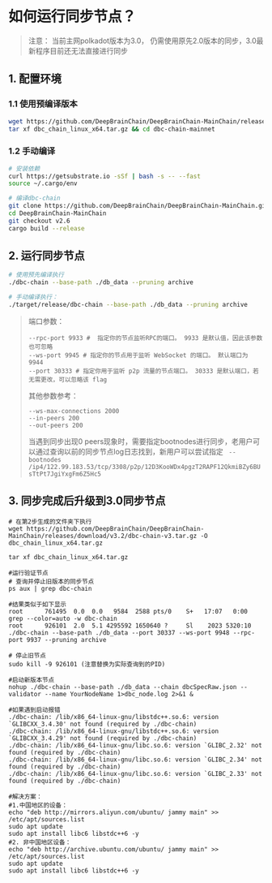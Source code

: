 # 如何运行同步节点？

> 注意： 当前主网polkadot版本为3.0， 仍需使用原先2.0版本的同步，3.0最新程序目前还无法直接进行同步

## 1. 配置环境

### 1.1 使用预编译版本

```bash
wget https://github.com/DeepBrainChain/DeepBrainChain-MainChain/releases/download/v2.6/dbc_chain_linux_x64.tar.gz -O dbc_chain_linux_x64.tar.gz
tar xf dbc_chain_linux_x64.tar.gz && cd dbc-chain-mainnet
```

### 1.2 手动编译

```bash
# 安装依赖
curl https://getsubstrate.io -sSf | bash -s -- --fast
source ~/.cargo/env

# 编译dbc-chain
git clone https://github.com/DeepBrainChain/DeepBrainChain-MainChain.git
cd DeepBrainChain-MainChain
git checkout v2.6
cargo build --release
```

## 2. 运行同步节点

```bash
# 使用预先编译执行
./dbc-chain --base-path ./db_data --pruning archive
```

```bash
# 手动编译执行：
./target/release/dbc-chain --base-path ./db_data --pruning archive
```

> 端口参数：
>
> ```
> --rpc-port 9933 #  指定你的节点监听RPC的端口。 9933 是默认值，因此该参数也可忽略
> --ws-port 9945 # 指定你的节点用于监听 WebSocket 的端口。 默认端口为 9944
> --port 30333 # 指定你用于监听 p2p 流量的节点端口。 30333 是默认端口，若无需更改，可以忽略该 flag
> ```
>
> 其他参数参考：
>
> ```
> --ws-max-connections 2000
> --in-peers 200
> --out-peers 200
> ```
>
> 当遇到同步出现0 peers现象时，需要指定bootnodes进行同步，老用户可以通过查询以前的同步节点log日志找到，新用户可以尝试指定
> ``` --bootnodes /ip4/122.99.183.53/tcp/3308/p2p/12D3KooWDx4pgzT2RAPF12QkmiBZy6BUsTtPt7JgiYxgFm6Z5Hc5```

## 3. 同步完成后升级到3.0同步节点

```shell
# 在第2步生成的文件夹下执行
wget https://github.com/DeepBrainChain/DeepBrainChain-MainChain/releases/download/v3.2/dbc-chain-v3.tar.gz -O dbc_chain_linux_x64.tar.gz

tar xf dbc_chain_linux_x64.tar.gz

#运行验证节点
# 查询并停止旧版本的同步节点
ps aux | grep dbc-chain

#结果类似于如下显示
root      761495  0.0  0.0   9584  2588 pts/0    S+   17:07   0:00 grep --color=auto -w dbc-chain
root      926101  2.0  5.1 4295592 1650640 ?     Sl    2023 5320:10 ./dbc-chain --base-path ./db_data --port 30337 --ws-port 9948 --rpc-port 9937 --pruning archive

# 停止旧节点
sudo kill -9 926101 (注意替换为实际查询到的PID)

#启动新版本节点
nohup ./dbc-chain --base-path ./db_data --chain dbcSpecRaw.json --validator --name YourNodeName 1>dbc_node.log 2>&1 &

#如果遇到启动报错
./dbc-chain: /lib/x86_64-linux-gnu/libstdc++.so.6: version `GLIBCXX_3.4.30' not found (required by ./dbc-chain)
./dbc-chain: /lib/x86_64-linux-gnu/libstdc++.so.6: version `GLIBCXX_3.4.29' not found (required by ./dbc-chain)
./dbc-chain: /lib/x86_64-linux-gnu/libc.so.6: version `GLIBC_2.32' not found (required by ./dbc-chain)
./dbc-chain: /lib/x86_64-linux-gnu/libc.so.6: version `GLIBC_2.34' not found (required by ./dbc-chain)
./dbc-chain: /lib/x86_64-linux-gnu/libc.so.6: version `GLIBC_2.33' not found (required by ./dbc-chain)

#解决方案：
#1.中国地区的设备：
echo "deb http://mirrors.aliyun.com/ubuntu/ jammy main" >> /etc/apt/sources.list
sudo apt update
sudo apt install libc6 libstdc++6 -y
#2. 非中国地区设备：
echo "deb http://archive.ubuntu.com/ubuntu/ jammy main" >> /etc/apt/sources.list
sudo apt update
sudo apt install libc6 libstdc++6 -y
```

